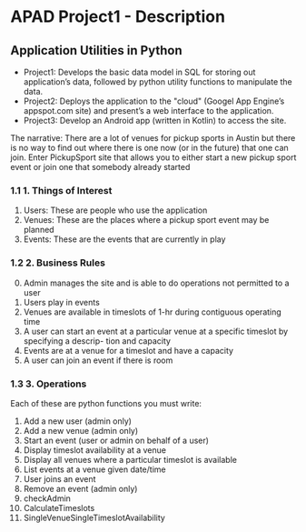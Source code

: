 # APAD Project1 - Description
## Application Utilities in Python

- Project1: Develops the basic data model in SQL for storing out application’s data, followed by python utility functions to manipulate the data. 
- Project2: Deploys the application to the "cloud" (Googel App Engine’s appspot.com site) and present’s a web interface to the application. 
- Project3: Develop an Android app (written in Kotlin) to access the site.

The narrative: There are a lot of venues for pickup sports in Austin but there is no way to find out where there is one now (or in the future) that one can join. Enter PickupSport site that allows you to either start a new pickup sport event
or join one that somebody already started


### 1.1 1. Things of Interest
1. Users: These are people who use the application
2. Venues: These are the places where a pickup sport event may be planned
3. Events: These are the events that are currently in play
### 1.2 2. Business Rules
0. Admin manages the site and is able to do operations not permitted to a user
1. Users play in events
2. Venues are available in timeslots of 1-hr during contiguous operating time
3. A user can start an event at a particular venue at a specific timeslot by specifying a descrip-
tion and capacity
4. Events are at a venue for a timeslot and have a capacity
5. A user can join an event if there is room
### 1.3 3. Operations
Each of these are python functions you must write: 
1. Add a new user (admin only)
2. Add a new venue (admin only)
3. Start an event (user or admin on behalf of a user)
4. Display timeslot availability at a venue
5. Display all venues where a particular timeslot is available
6. List events at a venue given date/time
7. User joins an event
8. Remove an event (admin only)
9. checkAdmin
10. CalculateTimeslots
11. SingleVenueSingleTimeslotAvailability
